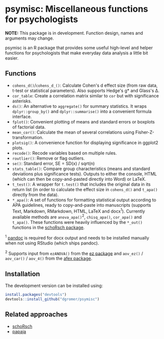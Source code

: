 # psymisc: Miscellaneous functions for psychologists

**NOTE:** This package is in development. Function design, names and arguments may change.

psymisc is an R package that provides some useful high-level and helper functions for psychologists that make everyday data analysis a little bit easier.

## Functions

-   `cohens_d()`/`cohens_d_()`: Calculate Cohen's d effect size (from raw data, t-test or statistical parameters). Also supports Hedge's g* and Glass's &Delta;.
-   `cor_table`: Create a correlation matrix similar to `cor` but with significance asterisks.
-   `ds()`: An alternative to `aggregate()` for summary statistics. It wraps `dplyr::group_by()` and `dplyr::summarise()` into a convenient formula interface.
-   `fplot()`: Convenient plotting of means and standard errors or boxplots of factorial data.
-	`mean_cor()`: Calculate the mean of several correlations using Fisher-Z-transformation.
-   `plotsig()`: A convenience function for displaying significance in ggplot2 plots.
-   `recode()`: Recode variables based on multiple rules.
-   `routlier()`: Remove or flag outliers.
-   `se()`: Standard error, SE = SD(x) / sqrt(n)
-   `stats_table()`: Compare group characteristics (means and standard deviations plus significance tests). Outputs to either the console, HTML (which can then be copy-and-pasted directly into Word) or LaTeX.
-   `t_test()`: A wrapper for `t.test()` that includes the original data in its return list (in order to calculate the effect size in `cohens_d()` and `t_apa()` directly from the data).
-   `*_apa()`: A set of functions for formatting statistical output according to APA guidelines, ready to copy-and-paste into manuscripts (supports Text, Markdown, RMarkdown, HTML, LaTeX and docx<sup>1</sup>). Currently available methods are `anova_apa()`<sup>2</sup>, `chisq_apa()`, `cor_apa()` and `t_apa()`. These functions were heavily influenced by the `*_out()` functions in the [schoRsch package](http://cran.r-project.org/web/packages/schoRsch/).

<sup>1</sup> [pandoc](http://pandoc.org/) is required for docx output and needs to be installed manually when not using RStudio (which ships pandoc).

<sup>2</sup> Supports input from `ezANOVA()` from the [ez package](http://cran.r-project.org/package=ez) and `aov_ez()` / `aov_car()` / `aov_4()` from the [afex package](http://cran.r-project.org/package=afex).

## Installation

The development version can be installed using:

```r
install.packages("devtools")
devtools::install_github("dgromer/psymisc")
```

## Related approaches

-   [schoRsch](http://cran.r-project.org/web/packages/schoRsch/)
-   [papaja](https://github.com/crsh/papaja)
